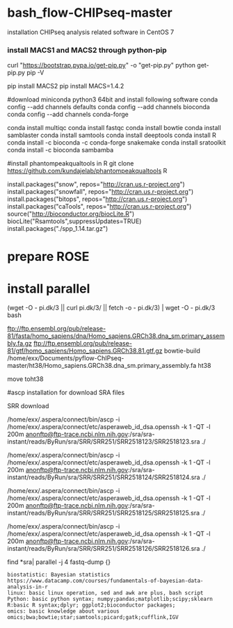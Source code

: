 # bash_flow-CHIPseq-master

installation CHIPseq analysis related software in CentOS 7

### install MACS1 and MACS2 through python-pip

curl "https://bootstrap.pypa.io/get-pip.py" -o "get-pip.py"
python get-pip.py
pip -V

pip install MACS2
pip install MACS=1.4.2


#download miniconda python3 64bit and install following software
conda config --add channels defaults
conda config --add channels bioconda
conda config --add channels conda-forge

conda install multiqc
conda install fastqc
conda install bowtie
conda install samblaster
conda install samtools
conda install deeptools
conda install R
conda install -c bioconda -c conda-forge snakemake
conda install sratoolkit
conda install -c bioconda sambamba


#install phantompeakqualtools in R
git clone https://github.com/kundajelab/phantompeakqualtools
R

install.packages("snow", repos="http://cran.us.r-project.org")
install.packages("snowfall", repos="http://cran.us.r-project.org")
install.packages("bitops", repos="http://cran.us.r-project.org")
install.packages("caTools", repos="http://cran.us.r-project.org")
source("http://bioconductor.org/biocLite.R")
biocLite("Rsamtools",suppressUpdates=TRUE)
install.packages("./spp_1.14.tar.gz")

# prepare ROSE


# install parallel
(wget -O - pi.dk/3 || curl pi.dk/3/ || fetch -o - pi.dk/3) | 
wget -O - pi.dk/3
bash



ftp://ftp.ensembl.org/pub/release-81/fasta/homo_sapiens/dna/Homo_sapiens.GRCh38.dna_sm.primary_assembly.fa.gz
ftp://ftp.ensembl.org/pub/release-81/gtf/homo_sapiens/Homo_sapiens.GRCh38.81.gtf.gz
bowtie-build /home/exx/Documents/pyflow-ChIPseq-master/ht38/Homo_sapiens.GRCh38.dna_sm.primary_assembly.fa ht38

move toht38



#ascp installation for download SRA files


SRR download


/home/exx/.aspera/connect/bin/ascp -i  /home/exx/.aspera/connect/etc/asperaweb_id_dsa.openssh -k 1 -QT -l 200m anonftp@ftp-trace.ncbi.nlm.nih.gov:/sra/sra-instant/reads/ByRun/sra/SRR/SRR251/SRR2518123/SRR2518123.sra ./

/home/exx/.aspera/connect/bin/ascp -i  /home/exx/.aspera/connect/etc/asperaweb_id_dsa.openssh -k 1 -QT -l 200m anonftp@ftp-trace.ncbi.nlm.nih.gov:/sra/sra-instant/reads/ByRun/sra/SRR/SRR251/SRR2518124/SRR2518124.sra ./

/home/exx/.aspera/connect/bin/ascp -i  /home/exx/.aspera/connect/etc/asperaweb_id_dsa.openssh -k 1 -QT -l 200m anonftp@ftp-trace.ncbi.nlm.nih.gov:/sra/sra-instant/reads/ByRun/sra/SRR/SRR251/SRR2518125/SRR2518125.sra ./

/home/exx/.aspera/connect/bin/ascp -i  /home/exx/.aspera/connect/etc/asperaweb_id_dsa.openssh -k 1 -QT -l 200m anonftp@ftp-trace.ncbi.nlm.nih.gov:/sra/sra-instant/reads/ByRun/sra/SRR/SRR251/SRR2518126/SRR2518126.sra ./


find *sra| parallel -j 4  fastq-dump {}




    biostatistic: Bayesian statistics
    https://www.datacamp.com/courses/fundamentals-of-bayesian-data-analysis-in-r
    linux: basic linux operation, sed and awk are plus, bash script
    Python: basic python syntax; numpy;pandas;matplotlib;scipy;sklearn
    R:basic R syntax;dplyr; ggplot2;bioconductor packages;
    omics: basic knowledge about various omics;bwa;bowtie;star;samtools;picard;gatk;cufflink,IGV

